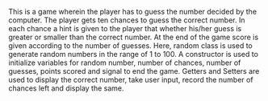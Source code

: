 This is a game wherein the player has to guess the number decided by the computer. The player gets ten chances to guess the correct number. In each chance a hint is given to the player that whether his/her guess is greater or smaller than the correct number. At the end of the game score is given according to the number of guesses.
Here, random class is used to generate random numbers in the range of 1 to 100. A constructor is used to initialize variables for random number, number of chances, number of guesses, points scored and signal to end the game. Getters and Setters are used to display the correct number,  take user input, record the number of chances left and display the same.
